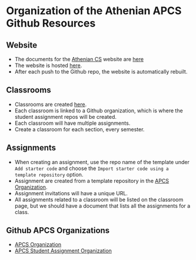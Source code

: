 # Organization of the Athenian APCS Github Resources

## Website
* The documents for the [Athenian CS](https://www.athenian-cs.org) website 
are [here](https://github.com/athenian-computational-thinking/athenian-cs-mkdocs)
* The website is hosted [here](https://www.netlify.com).
* After each push to the Github repo, the website is automatically rebuilt.

## Classrooms
* Classrooms are created [here](https://classroom.github.com).
* Each classroom is linked to a Github organization, which is where the student assignment 
repos will be created. 
* Each classroom will have multiple assignments.
* Create a classroom for each section, every semester.

## Assignments
* When creating an assignment, use the repo name of the template under ```Add starter code``` and 
choose the ```Import starter code using a template repository``` option.
* Assignment are created from a template repository in the [APCS Organization](https://github.com/athenian-apcs).
* Assignment invitations will have a unique URL.
* All assignments related to a classroom will be listed on the classroom page, but we should 
have a document that lists all the assignments for a class.

## Github APCS Organizations

* [APCS Organization](apcs.md)
* [APCS Student Assignment Organization](student-assignments.md)
